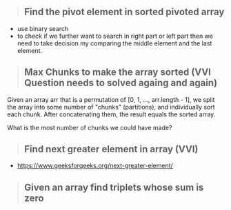 > ## Find the pivot element in sorted pivoted array

- use binary search 
- to check if we further want to search in right part or left part then we need to take decision my comparing the middle element and the last element.




> ## Max Chunks to make the array sorted (VVI Question needs to solved againg and again)

Given an array arr that is a permutation of [0, 1, ..., arr.length - 1], we split the array into some number of "chunks" (partitions), and individually sort each chunk.  After concatenating them, the result equals the sorted array.

What is the most number of chunks we could have made?





> ## Find next greater element in array (VVI)

- https://www.geeksforgeeks.org/next-greater-element/




> ## Given an array find triplets whose sum is zero